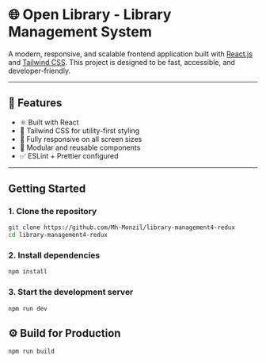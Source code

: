 # 🌐 Open Library - Library Management System

A modern, responsive, and scalable frontend application built with [React.js](https://reactjs.org) and [Tailwind CSS](https://tailwindcss.com). This project is designed to be fast, accessible, and developer-friendly.

---

## 🚀 Features

- ⚛️ Built with React
- 🎨 Tailwind CSS for utility-first styling
- 📱 Fully responsive on all screen sizes
- 🔧 Modular and reusable components
- ✅ ESLint + Prettier configured

---

## Getting Started

### 1. Clone the repository

```bash
git clone https://github.com/Mh-Monzil/library-management4-redux
cd library-management4-redux
```

### 2. Install dependencies

```bash
npm install
```

### 3. Start the development server

```bash
npm run dev
```

## ⚙️ Build for Production

```bash
npm run build
```
